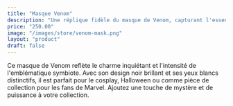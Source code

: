 ```yaml
---
title: "Masque Venom"
description: "Une réplique fidèle du masque de Venom, capturant l'essence inquiétante du symbiote."
price: "250.00"
image: "/images/store/venom-mask.png"
layout: "product"
draft: false
---
```

Ce masque de Venom reflète le charme inquiétant et l'intensité de l'emblématique symbiote. Avec son design noir brillant et ses yeux blancs distinctifs, il est parfait pour le cosplay, Halloween ou comme pièce de collection pour les fans de Marvel. Ajoutez une touche de mystère et de puissance à votre collection.